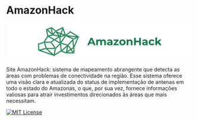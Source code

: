 
# AmazonHack

![](./src/assets/logo-readme.jpg)

Site AmazonHack:  sistema de mapeamento abrangente que detecta as áreas com problemas de conectividade na região. Esse sistema oferece uma visão clara e atualizada do status de implementação de antenas em todo o estado do Amazonas, o que, por sua vez, fornece informações valiosas para atrair investimentos direcionados às áreas que mais necessitam. 



[![MIT License](https://img.shields.io/badge/License-MIT-green.svg)](https://choosealicense.com/licenses/mit/)

